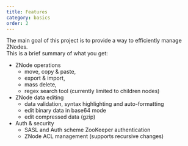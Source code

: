 ```yaml
---
title: Features
category: basics
order: 2
---
```


The main goal of this project is to provide a way to efficiently manage ZNodes.  
This is a brief summary of what you get:

* ZNode operations
    - move, copy & paste,
    - export & import, 
    - mass delete,
    - regex search tool (currently limited to children nodes)
* ZNode data editing
    - data validation, syntax highlighting and auto-formatting
    - edit binary data in base64 mode
    - edit compressed data (gzip)
* Auth & security
    - SASL and Auth scheme ZooKeeper authentication
    - ZNode ACL management (supports recursive changes)
